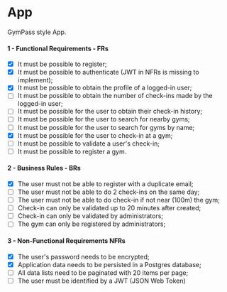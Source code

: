 # App

GymPass style App.

#### 1 - Functional Requirements - FRs

- [x] It must be possible to register;
- [x] It must be possible to authenticate (JWT in NFRs is missing to implement);
- [x] It must be possible to obtain the profile of a logged-in user;
- [ ] It must be possible to obtain the number of check-ins made by the logged-in user;
- [ ] It must be possible for the user to obtain their check-in history;
- [ ] It must be possible for the user to search for nearby gyms;
- [ ] It must be possible for the user to search for gyms by name;
- [x] It must be possible for the user to check-in at a gym;
- [ ] It must be possible to validate a user's check-in;
- [ ] It must be possible to register a gym.

#### 2 - Business Rules - BRs

- [x] The user must not be able to register with a duplicate email;
- [ ] The user must not be able to do 2 check-ins on the same day;
- [ ] The user must not be able to do check-in if not near (100m) the gym;
- [ ] Check-in can only be validated up to 20 minutes after created;
- [ ] Check-in can only be validated by administrators;
- [ ] The gym can only be registered by administrators;

#### 3 - Non-Functional Requirements NFRs

- [x] The user's password needs to be encrypted;
- [x] Application data needs to be persisted in a Postgres database;
- [ ] All data lists need to be paginated with 20 items per page;
- [ ] The user must be identified by a JWT (JSON Web Token)
